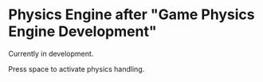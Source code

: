 # Physics Engine after "Game Physics Engine Development"

Currently in development.

Press space to activate physics handling.
